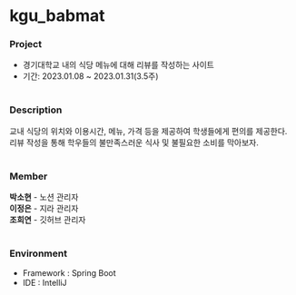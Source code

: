 # kgu_babmat
### Project
* 경기대학교 내의 식당 메뉴에 대해 리뷰를 작성하는 사이트
* 기간: 2023.01.08 ~ 2023.01.31(3.5주)
<br><br>

### Description
교내 식당의 위치와 이용시간, 메뉴, 가격 등을 제공하여 학생들에게 편의를 제공한다.
리뷰 작성을 통해 학우들의 불만족스러운 식사 및 불필요한 소비를 막아보자.
<br><br>

### Member
**박소현** - 노션 관리자
<br>
**이정은** - 지라 관리자
<br>
**조희연** - 깃허브 관리자
<br><br>

### Environment
- Framework : Spring Boot
- IDE : IntelliJ
